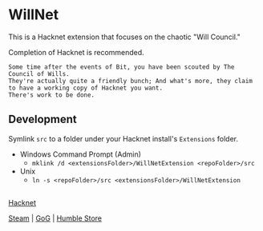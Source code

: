 # WillNet
This is a Hacknet extension that focuses on the chaotic "Will Council."

Completion of Hacknet is recommended.

```
Some time after the events of Bit, you have been scouted by The Council of Wills. 
They're actually quite a friendly bunch; And what's more, they claim to have a working copy of Hacknet you want. 
There's work to be done.
```

## Development
Symlink `src` to a folder under your Hacknet install's `Extensions` folder.

* Windows Command Prompt (Admin)
  - `mklink /d <extensionsFolder>/WillNetExtension <repoFolder>/src`
* Unix
   - `ln -s <repoFolder>/src <extensionsFolder>/WillNetExtension`

##

[Hacknet](http://hacknet-os.com/)

[Steam](https://store.steampowered.com/app/365450/Hacknet) | [GoG](https://www.gog.com/game/hacknet) | [Humble Store](https://www.humblebundle.com/store/hacknet)